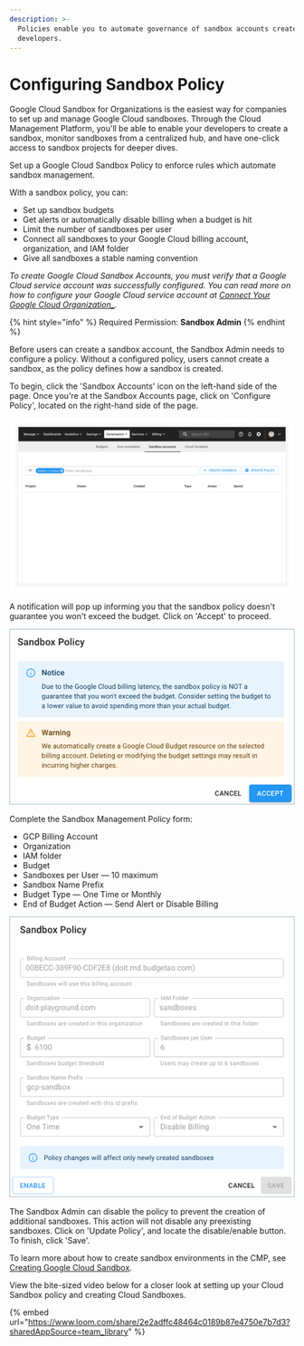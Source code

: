 ```yaml
---
description: >-
  Policies enable you to automate governance of sandbox accounts created by your
  developers.
---
```


# Configuring Sandbox Policy

Google Cloud Sandbox for Organizations is the easiest way for companies to set up and manage Google Cloud sandboxes. Through the Cloud Management Platform, you'll be able to enable your developers to create a sandbox, monitor sandboxes from a centralized hub, and have one-click access to sandbox projects for deeper dives.

Set up a Google Cloud Sandbox Policy to enforce rules which automate sandbox management.

With a sandbox policy, you can:

* Set up sandbox budgets
* Get alerts or automatically disable billing when a budget is hit
* Limit the number of sandboxes per user
* Connect all sandboxes to your Google Cloud billing account, organization, and IAM folder
* Give all sandboxes a stable naming convention

_To create Google Cloud Sandbox Accounts, you must verify that a Google Cloud service account was successfully configured. You can read more on how to configure your Google Cloud service account at [Connect Your Google Cloud Organization_](../google-cloud/connect-google-cloud-service-account.md)._

{% hint style="info" %}
Required Permission: **Sandbox Admin**
{% endhint %}

Before users can create a sandbox account, the Sandbox Admin needs to configure a policy. Without a configured policy, users cannot create a sandbox, as the policy defines how a sandbox is created.

To begin, click the 'Sandbox Accounts' icon on the left-hand side of the page. Once you're at the Sandbox Accounts page, click on 'Configure Policy', located on the right-hand side of the page.

![A screenshot of an empty _Sandbox accounts_ screen](../.gitbook/assets/cmp-sandbox-accounts-empty.png)

A notification will pop up informing you that the sandbox policy doesn't guarantee you won't exceed the budget. Click on 'Accept' to proceed.

![A screenshot showing the location of the Sandbox Policy modal dialog Accept button](../.gitbook/assets/cmp-sandbox-policy-1.png)

Complete the Sandbox Management Policy form:

* GCP Billing Account
* Organization
* IAM folder
* Budget
* Sandboxes per User &mdash; 10 maximum
* Sandbox Name Prefix
* Budget Type &mdash; One Time or Monthly
* End of Budget Action &mdash; Send Alert or Disable Billing

![A screenshot showing the Sandbox Policy modal dialog](../.gitbook/assets/cmp-sandbox-policy-2.png)

The Sandbox Admin can disable the policy to prevent the creation of additional sandboxes. This action will not disable any preexisting sandboxes. Click on 'Update Policy', and locate the disable/enable button. To finish, click 'Save'.

To learn more about how to create sandbox environments in the CMP, see [Creating Google Cloud Sandbox](create-gcp-sandbox-accounts.md).

View the bite-sized video below for a closer look at setting up your Cloud Sandbox policy and creating Cloud Sandboxes.

{% embed url="https://www.loom.com/share/2e2adffc48464c0189b87e4750e7b7d3?sharedAppSource=team_library" %}
